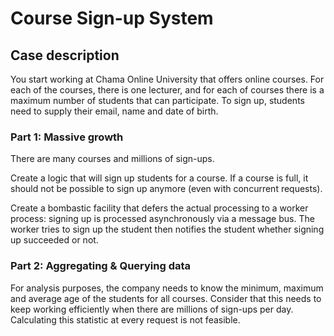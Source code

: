 # Course Sign-up System

## Case description

You start working at Chama Online University that offers online courses.
For each of the courses, there is one lecturer, and for each of courses there is a maximum number of students that can participate. 
To sign up, students need to supply their email, name and date of birth.

### Part 1: Massive growth

There are many courses and millions of sign-ups.

Create a logic that will sign up students for a course. 
If a course is full, it should not be possible to sign up anymore (even with concurrent requests).

Create a bombastic facility that defers the actual processing to a 
worker process: signing up is processed asynchronously via a message bus. The worker tries to sign up the student then notifies the student whether signing up succeeded or not.

### Part 2: Aggregating & Querying data

For analysis purposes, the company needs to know the minimum, maximum and average age of the students for all courses.
Consider that this needs to keep working efficiently when there are millions
of sign-ups per day. Calculating this statistic at every request is not feasible. 

